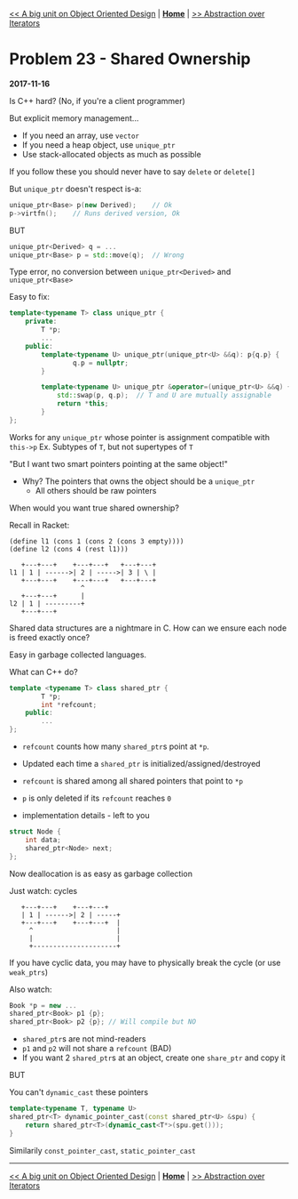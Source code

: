 [<< A big unit on Object Oriented Design](./object_oriented_design.md) | [**Home**](../README.md) | [>> Abstraction over Iterators](./problem_24.md)

# Problem 23 - Shared Ownership
**2017-11-16**

Is C++ hard? (No, if you're a client programmer)

But explicit memory management...
- If you need an array, use `vector`
- If you need a heap object, use `unique_ptr`
- Use stack-allocated objects as much as possible

If you follow these you should never have to say `delete` or `delete[]`

But `unique_ptr` doesn't respect is-a:

```C++
unique_ptr<Base> p(new Derived);    // Ok
p->virtfn();    // Runs derived version, Ok
```

BUT

```C++
unique_ptr<Derived> q = ...
unique_ptr<Base> p = std::move(q);  // Wrong
```

Type error, no conversion between `unique_ptr<Derived>` and `unique_ptr<Base>`

Easy to fix:

```C++
template<typename T> class unique_ptr {
    private:
        T *p;
        ...
    public:
        template<typename U> unique_ptr(unique_ptr<U> &&q): p{q.p} {
                q.p = nullptr;
        }

        template<typename U> unique_ptr &operator=(unique_ptr<U> &&q) {
            std::swap(p, q.p);  // T and U are mutually assignable
            return *this;
        }
};
```

Works for any `unique_ptr` whose pointer is assignment compatible with `this->p`
Ex. Subtypes of `T`, but not supertypes of `T`

"But I want two smart pointers pointing at the same object!"
- Why? The pointers that owns the object should be a `unique_ptr`
    - All others should be raw pointers

When would you want true shared ownership?

Recall in Racket:

```racket
(define l1 (cons 1 (cons 2 (cons 3 empty))))
(define l2 (cons 4 (rest l1)))
```

```
   +---+---+    +---+---+   +---+---+
l1 | 1 | ------>| 2 | ----->| 3 | \ |
   +---+---+    +---+---+   +---+---+
                  ^
   +---+---+      |
l2 | 1 | ---------+
   +---+---+
```

Shared data structures are a nightmare in C. How can we ensure each node is freed exactly once?

Easy in garbage collected languages.

What can C++ do?

```C++
template <typename T> class shared_ptr {
        T *p;
        int *refcount;
    public:
        ...
};
```

- `refcount` counts how many `shared_ptr`s point at `*p`.
- Updated each time a `shared_ptr` is initialized/assigned/destroyed
- `refcount` is shared among all shared pointers that point to `*p`

- `p` is only deleted if its `refcount` reaches `0`
- implementation details - left to you

```C++ 
struct Node {
    int data;
    shared_ptr<Node> next;
};
```

Now deallocation is as easy as garbage collection

Just watch: cycles

```
   +---+---+    +---+---+  
   | 1 | ------>| 2 | -----+
   +---+---+    +---+---+  |
     ^                     |
     |                     |
     +---------------------+
```

If you have cyclic data, you may have to physically break the cycle (or use `weak_ptrs`)

Also watch:

```C++
Book *p = new ...
shared_ptr<Book> p1 {p};
shared_ptr<Book> p2 {p}; // Will compile but NO
```

- `shared_ptr`s are not mind-readers
- `p1` and `p2` will not share a `refcount` (BAD)
- If you want 2 `shared_ptr`s at an object, create one `share_ptr` and copy it

BUT

You can't `dynamic_cast` these pointers

```C++
template<typename T, typename U> 
shared_ptr<T> dynamic_pointer_cast(const shared_ptr<U> &spu) {
    return shared_ptr<T>(dynamic_cast<T*>(spu.get()));
}
```

Similarily `const_pointer_cast`, `static_pointer_cast`

---
[<< A big unit on Object Oriented Design](./object_oriented_design.md) | [**Home**](../README.md) | [>> Abstraction over Iterators](./problem_24.md)
